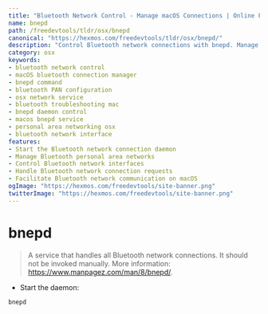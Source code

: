 ```yaml
---
title: "Bluetooth Network Control - Manage macOS Connections | Online Free DevTools by Hexmos"
name: bnepd
path: /freedevtools/tldr/osx/bnepd
canonical: "https://hexmos.com/freedevtools/tldr/osx/bnepd/"
description: "Control Bluetooth network connections with bnepd. Manage connections, start the daemon, and troubleshoot issues on macOS. Free online tool, no registration required."
category: osx
keywords:
- bluetooth network control
- macOS bluetooth connection manager
- bnepd command
- bluetooth PAN configuration
- osx network service
- bluetooth troubleshooting mac
- bnepd daemon control
- macos bnepd service
- personal area networking osx
- bluetooth network interface
features:
- Start the Bluetooth network connection daemon
- Manage Bluetooth personal area networks
- Control Bluetooth network interfaces
- Handle Bluetooth network connection requests
- Facilitate Bluetooth network communication on macOS
ogImage: "https://hexmos.com/freedevtools/site-banner.png"
twitterImage: "https://hexmos.com/freedevtools/site-banner.png"
---
```


# bnepd

> A service that handles all Bluetooth network connections.
> It should not be invoked manually.
> More information: <https://www.manpagez.com/man/8/bnepd/>.

- Start the daemon:

`bnepd`
